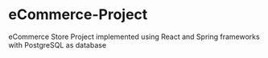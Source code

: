 # eCommerce-Project
eCommerce Store Project implemented using React and Spring frameworks with PostgreSQL as database

